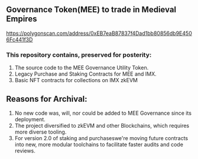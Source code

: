 ## Governance Token(MEE) to trade in Medieval Empires

https://polygonscan.com/address/0xEB7eaB87837f4Dad1bb80856db9E4506Fc441f3D

### This repository contains, preserved for posterity:
1. The source code to the MEE Governance Utility Token.
2. Legacy Purchase and Staking Contracts for MEE and IMX.
3. Basic NFT contracts for collections on IMX zkEVM

## Reasons for Archival:
1. No new code was, will, nor could be added to MEE Governance since its deployment.
2. The project diversified to zkEVM and other Blockchains, which requires more diverse tooling.
3. For version 2.0 of staking and purchaseswe're moving future contracts into new, more modular toolchains to facilitate faster audits and code reviews.
